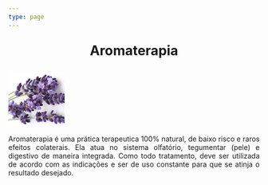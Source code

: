 ```yaml
---
type: page
---
```

<p style=" font-size:20pt; font-weight:bold; text-align:center "> Aromaterapia </p> 

<img src="https://raw.githubusercontent.com/CONEXAOSHANTY/conexaoshanty.github.io/master/imagens/imagem_lavanda.png" alt="Lavanda" class="center"><p style="text-align:justify"> Aromaterapia é uma prática terapeutica 100% natural, de baixo risco e raros efeitos colaterais. Ela atua no sistema olfatório, tegumentar (pele) e digestivo de maneira integrada. Como todo tratamento, deve ser utilizada de acordo com as indicações e ser de uso constante para que se atinja o resultado desejado. </p>
